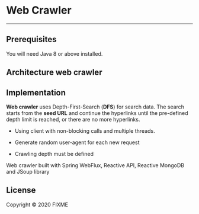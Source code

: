 
# Web Crawler
------------------

## Prerequisites

You will need Java 8 or above installed.

## Architecture web crawler

## Implementation
**Web crawler** uses Depth-First-Search (**DFS**) for search data. The search starts from the **seed URL** and continue the hyperlinks until the pre-defined depth limit is reached, or there are no more hyperlinks.

* Using client with non-blocking calls and multiple threads.

* Generate random user-agent for each new request

* Crawling depth must be defined

 Web crawler built with Spring WebFlux, Reactive API, Reactive MongoDB and JSoup library
 
 
 
 
 
 
 
 
 ## License

Copyright © 2020 FIXME



